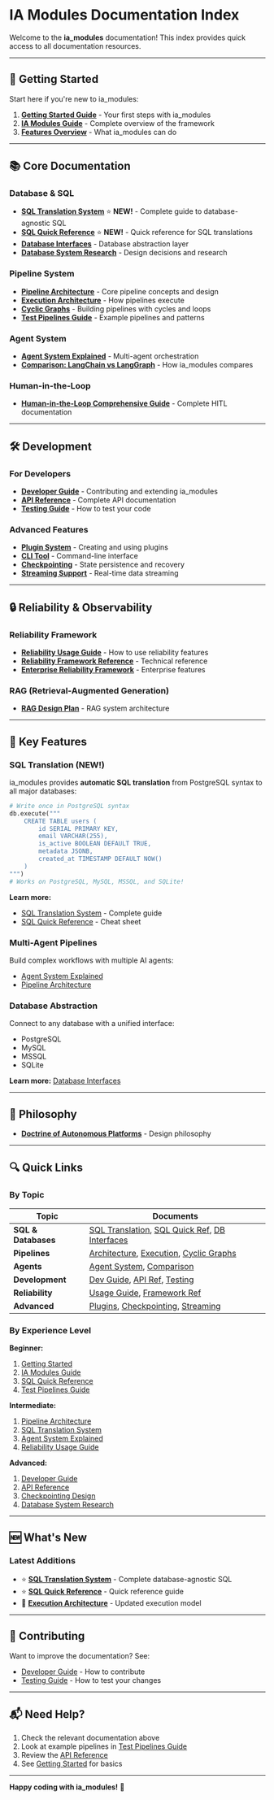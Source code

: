 # IA Modules Documentation Index

Welcome to the **ia_modules** documentation! This index provides quick access to all documentation resources.

---

## 🚀 Getting Started

Start here if you're new to ia_modules:

1. **[Getting Started Guide](./GETTING_STARTED.md)** - Your first steps with ia_modules
2. **[IA Modules Guide](./IA_MODULES_GUIDE.md)** - Complete overview of the framework
3. **[Features Overview](./FEATURES.md)** - What ia_modules can do

---

## 📚 Core Documentation

### Database & SQL

- **[SQL Translation System](./SQL_TRANSLATION.md)** ⭐ **NEW!** - Complete guide to database-agnostic SQL
- **[SQL Quick Reference](./SQL_QUICK_REFERENCE.md)** ⭐ **NEW!** - Quick reference for SQL translations
- **[Database Interfaces](./DATABASE_INTERFACES.md)** - Database abstraction layer
- **[Database System Research](./DATABASE_SYSTEM_RESEARCH.md)** - Design decisions and research

### Pipeline System

- **[Pipeline Architecture](./PIPELINE_ARCHITECTURE.md)** - Core pipeline concepts and design
- **[Execution Architecture](./EXECUTION_ARCHITECTURE.md)** - How pipelines execute
- **[Cyclic Graphs](./CYCLIC_GRAPHS.md)** - Building pipelines with cycles and loops
- **[Test Pipelines Guide](./TEST_PIPELINES_GUIDE.md)** - Example pipelines and patterns

### Agent System

- **[Agent System Explained](./AGENT_SYSTEM_EXPLAINED.md)** - Multi-agent orchestration
- **[Comparison: LangChain vs LangGraph](./COMPARISON_LANGCHAIN_LANGGRAPH.md)** - How ia_modules compares

### Human-in-the-Loop

- **[Human-in-the-Loop Comprehensive Guide](./HUMAN_IN_LOOP_COMPREHENSIVE.md)** - Complete HITL documentation

---

## 🛠️ Development

### For Developers

- **[Developer Guide](./DEVELOPER_GUIDE.md)** - Contributing and extending ia_modules
- **[API Reference](./API_REFERENCE.md)** - Complete API documentation
- **[Testing Guide](./TESTING_GUIDE.md)** - How to test your code

### Advanced Features

- **[Plugin System](./PLUGIN_SYSTEM_DOCUMENTATION.md)** - Creating and using plugins
- **[CLI Tool](./CLI_TOOL_DOCUMENTATION.md)** - Command-line interface
- **[Checkpointing](./CHECKPOINTING_DESIGN.md)** - State persistence and recovery
- **[Streaming Support](./STREAMING_SUPPORT_PLAN.md)** - Real-time data streaming

---

## 🔒 Reliability & Observability

### Reliability Framework

- **[Reliability Usage Guide](./RELIABILITY_USAGE_GUIDE.md)** - How to use reliability features
- **[Reliability Framework Reference](./RELIABILITY_FRAMEWORK_REFERENCE.md)** - Technical reference
- **[Enterprise Reliability Framework](./ENTERPRISE_RELIABILITY_FRAMEWORK_REFERENCE.md)** - Enterprise features

### RAG (Retrieval-Augmented Generation)

- **[RAG Design Plan](./RAG_DESIGN_PLAN.md)** - RAG system architecture

---

## 🎯 Key Features

### SQL Translation (NEW!)

ia_modules provides **automatic SQL translation** from PostgreSQL syntax to all major databases:

```python
# Write once in PostgreSQL syntax
db.execute("""
    CREATE TABLE users (
        id SERIAL PRIMARY KEY,
        email VARCHAR(255),
        is_active BOOLEAN DEFAULT TRUE,
        metadata JSONB,
        created_at TIMESTAMP DEFAULT NOW()
    )
""")
# Works on PostgreSQL, MySQL, MSSQL, and SQLite!
```

**Learn more:**
- [SQL Translation System](./SQL_TRANSLATION.md) - Complete guide
- [SQL Quick Reference](./SQL_QUICK_REFERENCE.md) - Cheat sheet

### Multi-Agent Pipelines

Build complex workflows with multiple AI agents:
- [Agent System Explained](./AGENT_SYSTEM_EXPLAINED.md)
- [Pipeline Architecture](./PIPELINE_ARCHITECTURE.md)

### Database Abstraction

Connect to any database with a unified interface:
- PostgreSQL
- MySQL
- MSSQL
- SQLite

**Learn more:** [Database Interfaces](./DATABASE_INTERFACES.md)

---

## 📖 Philosophy

- **[Doctrine of Autonomous Platforms](./Doctrine_of_Autonomous_Platforms.md)** - Design philosophy

---

## 🔍 Quick Links

### By Topic

| Topic | Documents |
|-------|-----------|
| **SQL & Databases** | [SQL Translation](./SQL_TRANSLATION.md), [SQL Quick Ref](./SQL_QUICK_REFERENCE.md), [DB Interfaces](./DATABASE_INTERFACES.md) |
| **Pipelines** | [Architecture](./PIPELINE_ARCHITECTURE.md), [Execution](./EXECUTION_ARCHITECTURE.md), [Cyclic Graphs](./CYCLIC_GRAPHS.md) |
| **Agents** | [Agent System](./AGENT_SYSTEM_EXPLAINED.md), [Comparison](./COMPARISON_LANGCHAIN_LANGGRAPH.md) |
| **Development** | [Dev Guide](./DEVELOPER_GUIDE.md), [API Ref](./API_REFERENCE.md), [Testing](./TESTING_GUIDE.md) |
| **Reliability** | [Usage Guide](./RELIABILITY_USAGE_GUIDE.md), [Framework Ref](./RELIABILITY_FRAMEWORK_REFERENCE.md) |
| **Advanced** | [Plugins](./PLUGIN_SYSTEM_DOCUMENTATION.md), [Checkpointing](./CHECKPOINTING_DESIGN.md), [Streaming](./STREAMING_SUPPORT_PLAN.md) |

### By Experience Level

**Beginner:**
1. [Getting Started](./GETTING_STARTED.md)
2. [IA Modules Guide](./IA_MODULES_GUIDE.md)
3. [SQL Quick Reference](./SQL_QUICK_REFERENCE.md)
4. [Test Pipelines Guide](./TEST_PIPELINES_GUIDE.md)

**Intermediate:**
1. [Pipeline Architecture](./PIPELINE_ARCHITECTURE.md)
2. [SQL Translation System](./SQL_TRANSLATION.md)
3. [Agent System Explained](./AGENT_SYSTEM_EXPLAINED.md)
4. [Reliability Usage Guide](./RELIABILITY_USAGE_GUIDE.md)

**Advanced:**
1. [Developer Guide](./DEVELOPER_GUIDE.md)
2. [API Reference](./API_REFERENCE.md)
3. [Checkpointing Design](./CHECKPOINTING_DESIGN.md)
4. [Database System Research](./DATABASE_SYSTEM_RESEARCH.md)

---

## 🆕 What's New

### Latest Additions

- ⭐ **[SQL Translation System](./SQL_TRANSLATION.md)** - Complete database-agnostic SQL
- ⭐ **[SQL Quick Reference](./SQL_QUICK_REFERENCE.md)** - Quick reference guide
- 📝 **[Execution Architecture](./EXECUTION_ARCHITECTURE.md)** - Updated execution model

---

## 🤝 Contributing

Want to improve the documentation? See:
- [Developer Guide](./DEVELOPER_GUIDE.md) - How to contribute
- [Testing Guide](./TESTING_GUIDE.md) - How to test your changes

---

## 📬 Need Help?

1. Check the relevant documentation above
2. Look at example pipelines in [Test Pipelines Guide](./TEST_PIPELINES_GUIDE.md)
3. Review the [API Reference](./API_REFERENCE.md)
4. See [Getting Started](./GETTING_STARTED.md) for basics

---

**Happy coding with ia_modules!** 🚀
